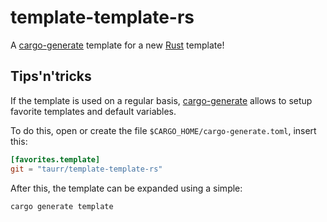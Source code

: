 # template-template-rs

A [cargo-generate] template for a new [Rust] template!


## Tips'n'tricks

If the template is used on a regular basis, [cargo-generate] allows to setup favorite templates and default variables.

To do this, open or create the file `$CARGO_HOME/cargo-generate.toml`, insert this:
```toml
[favorites.template]
git = "taurr/template-template-rs"
```

After this, the template can be expanded using a simple:

```shell
cargo generate template
```

[Rust]:https://www.rust-lang.org
[cargo-generate]:https://github.com/cargo-generate/cargo-generate

